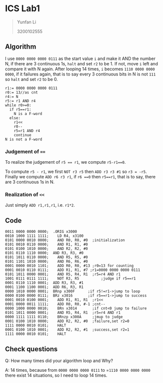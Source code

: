 # ICS Lab1

> Yunfan Li
>
> 3200102555

## Algorithm

I use `0000 0000 0000 0111` as the start value `i` and make it AND the number N, if there are 3 continuous 1s, `halt` and set `r2` to be 1. If not, move `i` left and compare it with N again. After looping 14 times, `i` becomes `1110 0000 0000 0000`, if it failures again, that is to say every 3 continuous bits in N is not `111` so `halt` and set `r2` to be 0.

```pseudocode
r1:= 0000 0000 0000 0111
r0:= 13//as cnt
r4:= N
r5:= r1 AND r4
while r0>=0:
  if r5==r1:
    N is a F-word
  else:
  	r1<<
  	r0--
  	r5=r1 AND r4
    continue
N is not a F-word
```

### Judgement of `==` 

To realize the judgement of `r5 == r1`, we compute `r5-r1==0`.

To compute `r5 - r1`, we first `NOT r3 r5` then `ADD r3 r3 #1` so `r3 = -r5`. Finally we compute `ADD r6 r3 r1`, if `r6 ==0` then `r5==r1`, that is to say, there are 3 continuous 1s in N.

### Realization of `<<`

Just simply `ADD r1,r1,r1`, i.e. `r1*2`.

## Code

```text
0011 0000 0000 0000;  .ORIG x3000
0010 1000 1111 1111;	LD R4, x3100
0101 0000 0010 0000; 	AND R0, R0, #0  ;initialization
0101 0010 0110 0000;	AND R1, R1, #0
0101 0100 1010 0000;	AND R2, R2, #0
0101 0110 1110 0000;  AND R3, R3, #0
0101 1011 0110 0000;	AND R5, R5, #0
0101 1101 1010 0000;	AND R6, R6, #0
0001 0000 0010 1101;	ADD R0, R0, #13 ;r0=13 for counting
0001 0010 0110 0111;	ADD R1, R1, #7 ;r1=0000 0000 0000 0111
0101 1011 0000 0001;	AND R5, R4, R1  ;r5=r4 AND r1
1001 0111 0111 1111;	NOT R3, R5			;judge if r5==r1
0001 0110 1110 0001;  ADD R3, R3, #1
0001 1100 1100 0001;  ADD R6, R3, R1
0000 1010 0000 0001;  BRnp x300F      ;if r5!=r1->jump to loop
0000 0100 0000 0111;  BRz x3016       ;if r5==r1->jump to success
0001 0010 0100 0001; 	ADD R1, R1, R1  ;r1<<
0001 0000 0011 1111;	ADD R0, R0, #-1 ;cnt--
0000 1000 0000 0010;	BRn x3014       ;if cnt<0 jump to failure
0101 1011 0000 0001;	AND R5, R4, R1  ;r5=r4 AND r1
0000 1111 1111 0110;	BRnzp x300A     ;jmup to judge
0001 0100 1010 0000;	ADD R2, R2, #0  ;failure,set r2=0
1111 0000 0010 0101;	HALT
0001 0100 1010 0001;	ADD R2, R2, #1  ;success,set r2=1
1111 0000 0010 0101;	HALT
```

## Check questions

Q: How many times did your algorithm loop and Why?

A: 14 times, because from `0000 0000 0000 0111` to =`1110 0000 0000 0000` there exist 14 situations, so I need to loop 14 times.

